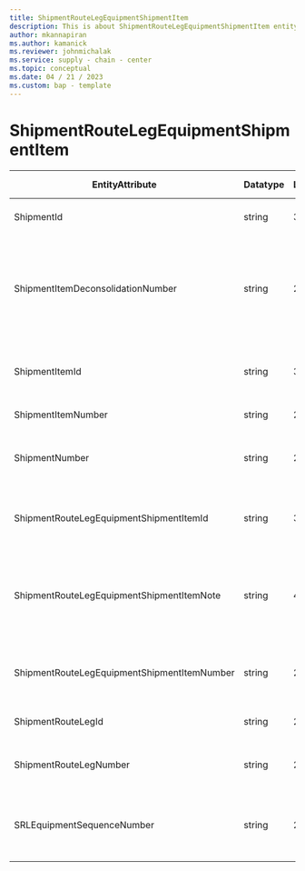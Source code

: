 ```yaml
---
title: ShipmentRouteLegEquipmentShipmentItem
description: This is about ShipmentRouteLegEquipmentShipmentItem entity.
author: mkannapiran
ms.author: kamanick
ms.reviewer: johnmichalak
ms.service: supply - chain - center
ms.topic: conceptual
ms.date: 04 / 21 / 2023
ms.custom: bap - template
---
```


# **ShipmentRouteLegEquipmentShipmentItem**

|	EntityAttribute	|	Datatype	|	Length	|	Primary Key	|	Description	|
|---------------|--------|------|----------|-----------|
|	ShipmentId	|	string	|	36	|	No	|	The unique identifier of a Shipment.	|
|	ShipmentItemDeconsolidationNumber	|	string	|	256	|	No	|	A portion (breakdown / deconsolidation) of the a shipment item into smaller parts for the purpose of transport.	|
|	ShipmentItemId	|	string	|	36	|	Yes	|	Shipment item Id associated with the shipment route leg	|
|	ShipmentItemNumber	|	string	|	256	|	Yes	|	The shipment line number.	|
|	ShipmentNumber	|	string	|	256	|	No	|	Shipment number associated with shipment route leg	|
|	ShipmentRouteLegEquipmentShipmentItemId	|	string	|	36	|	Yes	|	The unique Id of the shipment route leg equipment shipment item	|
|	ShipmentRouteLegEquipmentShipmentItemNote	|	string	|	4000	|	No	|	A note, comment or additional information regarding the shipment route leg equipment shipment item.	|
|	ShipmentRouteLegEquipmentShipmentItemNumber	|	string	|	256	|	Yes	|	The unique number of the shipment route leg equipment shipment item	|
|	ShipmentRouteLegId	|	string	|	256	|	No	|	Route leg Id of the shipment route leg	|
|	ShipmentRouteLegNumber	|	string	|	256	|	No	|	Route leg number of the shipment route leg	|
|	SRLEquipmentSequenceNumber	|	string	|	256	|	No	|	The sequence number associated with the shipment route/leg equipment.	|

